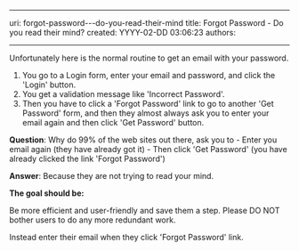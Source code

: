 

---
uri: forgot-password---do-you-read-their-mind
title: Forgot Password - Do you read their mind?
created: YYYY-02-DD 03:06:23
authors:

---




<span class='intro'> <p>
                    Unfortunately here is the normal routine to get an email 
     with your password.
                </p><ol><li>You go to a Login form, enter your email and password, 
     and click the 'Login' button.</li><li>You get a validation message like 'Incorrect Password'.</li><li>Then you have to click a 'Forgot Password' link to go to 
     another 'Get Password' form, and then they almost always ask 
     you to enter your email again and then click 'Get Password' 
     button.</li></ol> </span>

<div>
   <p class="ssw15-rteElement-CodeArea"><strong>Question</strong>&#58; Why do 99% of the web sites out there, ask you to - Enter you email again (they have already got it) - Then click 'Get Password' (you have already clicked the link 'Forgot Password') </p><p class="ssw15-rteElement-CodeArea"><strong>Answer</strong>&#58; Because they are not trying to read your mind. </p></div>
<strong>The goal should be&#58;</strong> 
<p> Be more efficient and user-friendly and save them a step. Please DO NOT bother users to do any more redundant work. </p><p> Instead enter their email when they click 'Forgot Password' link. </p>


